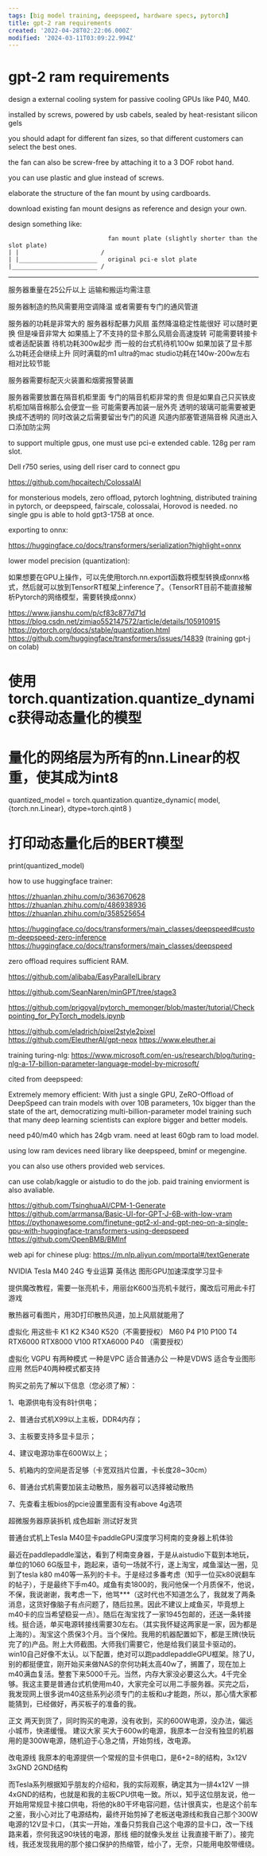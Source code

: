 ```yaml
---
tags: [big model training, deepspeed, hardware specs, pytorch]
title: gpt-2 ram requirements
created: '2022-04-28T02:22:06.000Z'
modified: '2024-03-11T03:09:22.994Z'
---
```


# gpt-2 ram requirements

design a external cooling system for passive cooling GPUs like P40, M40.

installed by screws, powered by usb cabels, sealed by heat-resistant silicon gels

you should adapt for different fan sizes, so that different customers can select the best ones.

the fan can also be screw-free by attaching it to a 3 DOF robot hand.

you can use plastic and glue instead of screws.

elaborate the structure of the fan mount by using cardboards.

download existing fan mount designs as reference and design your own.

design something like:

```
                            fan mount plate (slightly shorter than the slot plate)
| |                       /
| |______________________   original pci-e slot plate
|________________________ / 

```

---

服务器重量在25公斤以上 运输和搬运均需注意

服务器制造的热风需要用空调降温 或者需要有专门的通风管道

服务器的功耗是非常大的 服务器标配暴力风扇 虽然降温稳定性能很好 可以随时更换 但是噪音非常大 如果插上了不支持的显卡那么风扇会高速旋转 可能需要转接卡或者适配装置 待机功耗300w起步 而一般的台式机待机100w 如果加装了显卡那么功耗还会继续上升 同时满载的m1 ultra的mac studio功耗在140w-200w左右 相对比较节能

服务器需要标配灭火装置和烟雾报警装置

服务器需要放置在隔音机柜里面 专门的隔音机柜非常的贵 但是如果自己只买铁皮机柜加隔音棉那么会便宜一些 可能需要再加装一层外壳 透明的玻璃可能需要被更换成不透明的 同时改装之后需要留出专门的风道 风道内部塞管道隔音棉 风道出入口添加防尘网

to support multiple gpus, one must use pci-e extended cable. 128g per ram slot.

Dell r750 series, using dell riser card to connect gpu

https://github.com/hpcaitech/ColossalAI

for monsterious models, zero offload, pytorch loghtning, distributed training in pytorch, or deepspeed, fairscale, colossalai, Horovod is needed. no single gpu is able to hold gpt3-175B at once.

exporting to onnx:

https://huggingface.co/docs/transformers/serialization?highlight=onnx

lower model precision (quantization):

如果想要在GPU上操作，可以先使用torch.nn.export函数将模型转换成onnx格式，然后就可以放到TensorRT框架上inference了。（TensorRT目前不能直接解析Pytorch的网络模型，需要转换成onnx）

https://www.jianshu.com/p/cf83c877d71d
https://blog.csdn.net/zimiao552147572/article/details/105910915
https://pytorch.org/docs/stable/quantization.html
https://github.com/huggingface/transformers/issues/14839 (training gpt-j on colab)

# 使用torch.quantization.quantize_dynamic获得动态量化的模型
# 量化的网络层为所有的nn.Linear的权重，使其成为int8
quantized_model = torch.quantization.quantize_dynamic(
    model, {torch.nn.Linear}, dtype=torch.qint8
)
 
# 打印动态量化后的BERT模型
print(quantized_model)

how to use huggingface trainer:

https://zhuanlan.zhihu.com/p/363670628
https://zhuanlan.zhihu.com/p/486938936
https://zhuanlan.zhihu.com/p/358525654

https://huggingface.co/docs/transformers/main_classes/deepspeed#custom-deepspeed-zero-inference
https://huggingface.co/docs/transformers/main_classes/deepspeed

zero offload requires sufficient RAM.

https://github.com/alibaba/EasyParallelLibrary

https://github.com/SeanNaren/minGPT/tree/stage3

https://github.com/prigoyal/pytorch_memonger/blob/master/tutorial/Checkpointing_for_PyTorch_models.ipynb

https://github.com/eladrich/pixel2style2pixel
https://github.com/EleutherAI/gpt-neox
https://www.eleuther.ai

training turing-nlg:
https://www.microsoft.com/en-us/research/blog/turing-nlg-a-17-billion-parameter-language-model-by-microsoft/

cited from deepspeed:

Extremely memory efficient: With just a single GPU, ZeRO-Offload of DeepSpeed can train models with over 10B parameters, 10x bigger than the state of the art, democratizing multi-billion-parameter model training such that many deep learning scientists can explore bigger and better models.

need p40/m40 which has 24gb vram. need at least 60gb ram to load model.

using low ram devices need library like deepspeed, bminf or megengine.

you can also use others provided web services.

can use colab/kaggle or aistudio to do the job. paid training enviorment is also avaliable.

https://github.com/TsinghuaAI/CPM-1-Generate
https://github.com/arrmansa/Basic-UI-for-GPT-J-6B-with-low-vram
https://pythonawesome.com/finetune-gpt2-xl-and-gpt-neo-on-a-single-gpu-with-huggingface-transformers-using-deepspeed
https://github.com/OpenBMB/BMInf

web api for chinese plug:
https://m.nlp.aliyun.com/mportal#/textGenerate

NVIDIA Tesla M40  24G 专业运算 英伟达 图形GPU加速深度学习显卡

提供魔改教程，需要一张亮机卡，用丽台K600当亮机卡就行，魔改后可用此卡打游戏

散热器可看图片，用3D打印散热风道，加上风扇就能用了

虚拟化 用这些卡 K1 K2 K340 K520（不需要授权） M60 P4 P10 P100 T4 RTX6000 RTX8000 V100 RTXA6000 P40 （需要授权）

虚拟化 VGPU 有两种模式 一种是VPC 适合普通办公 一种是VDWS 适合专业图形应用 然后P40两种模式都支持

购买之前先了解以下信息（您必须了解）：

1、电源供电有没有8针供电；

2、普通台式机X99以上主板，DDR4内存；

3、主板要支持多显卡显示；

4、建议电源功率在600W以上；

5、机箱内的空间是否足够（卡宽双挡片位置，卡长度28~30cm）

6、普通台式机需要加装主动散热，服务器可以选择被动散热

7、先查看主板bios的pcie设置里面有没有above 4g选项

超微服务器原装拆机 成色超新 测试好发货

普通台式机上Tesla M40显卡paddleGPU深度学习柯南的变身器上机体验 

最近在paddlepaddle溜达，看到了柯南变身器，于是从aistudio下载到本地玩，单位的1060 6G版显卡，跑起来，语句一场就不行，遂上淘宝，咸鱼溜达一圈，见到了tesla k80 m40等一系列的卡卡。于是经过多番考虑（知乎一位买k80说翻车的帖子），于是最终下手m40。咸鱼有卖1800的，我问他保一个月质保不，他说，不保，我说谢谢，我考虑一下，他骂***（这时代也不知道怎么了，我就发了两条消息，这货好像脑子有点问题了，随后拉黑。因此不建议上咸鱼买，毕竟想上m40卡的应当希望稳妥一点）。随后在淘宝找了一家1945包邮的，还送一条转接线。挺合适，单买电源转接线需要30左右。（其实我怀疑这两家是一家，因为都是上海的）。淘宝这个质保3个月。当个保险。我用的机器配置如下，都是王牌(快玩完了的)产品。附上大师截图。大师我们需要它，他是给我们装显卡驱动的。win10自己好像不太认。以下配置，绝对可以跑paddlepaddleGPU框架。除了U，别的都挺便宜，刚开始买来做NAS的奈何功耗太高40w了，搁置了，现在加上m40满血复活。整套下来5000千元。当然，内存大家没必要这么大。4千完全够。我这主要是普通台式机使用m40，大家完全可以用二手服务器。买完之后，我发现网上很多说m40这些系列必须专门的主板和u才能跑，所以，那心情大家都能猜到，已经做好，再买板子的准备的我。

正文
两天到货了，同时购买的电源，没有收到，买的600W电源，没办法，偏远小城市，快递缓慢。
建议大家 买大于600w的电源，我原本一台没有独显的机器用的是300W电源，随机迫于心急之情，开始剪线，改电源。

改电源线
我原本的电源提供一个常规的显卡供电口，是6+2=8的结构，3x12V 3xGND 2GND结构

而Tesla系列根据知乎朋友的介绍和，我的实际观察，确定其为一排4x12V 一排4xGND的结构，也就是和我的主板CPU供电一致。所以，知乎这位朋友说，他一开始用常规显卡接口供电，将他的k80干坏电容问题，估计很真实，也是这个前车之鉴，我小心对比了电源结构，最终开始剪掉了老板送电源线和我自己那个300W电源的12V显卡口，（其实一开始，准备只剪我自己这个电源的显卡口，改一下线路来着，奈何我这90块钱的电源，那线 细的就像头发丝 让我直接干断了）。接完线，我还发现我用的那个接口保护的热缩管，给小了，无奈，只能用电胶带缠绕。
